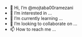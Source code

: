- 👋 Hi, I’m @mojtaba00ramezani
- 👀 I’m interested in ...
- 🌱 I’m currently learning ...
- 💞️ I’m looking to collaborate on ...
- 📫 How to reach me ...

<!---
mojtaba00ramezani/mojtaba00ramezani is a ✨ special ✨ repository because its `README.md` (this file) appears on your GitHub profile.
You can click the Preview link to take a look at your changes.
--->
